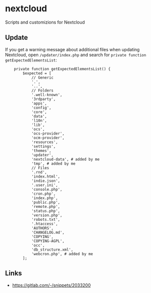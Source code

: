 # nextcloud
Scripts and customizions for Nextcloud

## Update

If you get a warning message about additional files when updating Nextcloud, open `/updater/index.php` and search for `private function getExpectedElementsList`:

```
	private function getExpectedElementsList() {
		$expected = [
			// Generic
			'.',
			'..',
			// Folders
			'.well-known',
			'3rdparty',
			'apps',
			'config',
			'core',
			'data',
			'l10n',
			'lib',
			'ocs',
			'ocs-provider',
			'ocm-provider',
			'resources',
			'settings',
			'themes',
			'updater',
			'nextcloud-data', # added by me
			'tmp', # added by me
			// Files
			'.rnd',
			'index.html',
			'indie.json',
			'.user.ini',
			'console.php',
			'cron.php',
			'index.php',
			'public.php',
			'remote.php',
			'status.php',
			'version.php',
			'robots.txt',
			'.htaccess',
			'AUTHORS',
			'CHANGELOG.md',
			'COPYING',
			'COPYING-AGPL',
			'occ',
			'db_structure.xml',
			'webcron.php', # added by me
		];
```

## Links

* https://gitlab.com/-/snippets/2033200
